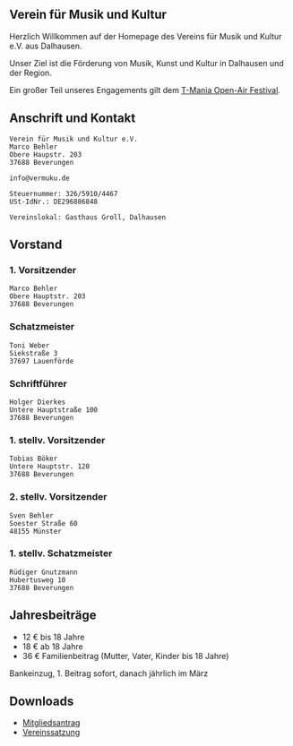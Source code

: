 ## Verein für Musik und Kultur

Herzlich Willkommen auf der Homepage des Vereins für Musik und Kultur e.V. aus Dalhausen.

Unser Ziel ist die Förderung von Musik, Kunst und Kultur in Dalhausen und der Region.

Ein großer Teil unseres Engagements gilt dem [T-Mania Open-Air Festival](http://t-mania.de).

## Anschrift und Kontakt

```
Verein für Musik und Kultur e.V.
Marco Behler
Obere Haupstr. 203
37688 Beverungen

info@vermuku.de

Steuernummer: 326/5910/4467
USt-IdNr.: DE296886848

Vereinslokal: Gasthaus Groll, Dalhausen
```

## Vorstand

### 1. Vorsitzender

```
Marco Behler
Obere Hauptstr. 203
37688 Beverungen
```

### Schatzmeister

```
Toni Weber
Siekstraße 3
37697 Lauenförde
```

### Schriftführer

```
Holger Dierkes
Untere Hauptstraße 100
37688 Beverungen
```

### 1. stellv. Vorsitzender

```
Tobias Böker
Untere Hauptstr. 120
37688 Beverungen
```

### 2. stellv. Vorsitzender

```
Sven Behler
Soester Straße 60
48155 Münster
```

### 1. stellv. Schatzmeister

```
Rüdiger Gnutzmann
Hubertusweg 10
37688 Beverungen
```

## Jahresbeiträge
- 12 € bis 18 Jahre
- 18 € ab 18 Jahre
- 36 € Familienbeitrag (Mutter, Vater, Kinder bis 18 Jahre)

Bankeinzug, 1. Beitrag sofort, danach jährlich im März

## Downloads
- [Mitgliedsantrag](Mitgliedsantrag.pdf)
- [Vereinssatzung](Vereinssatzung.pdf)